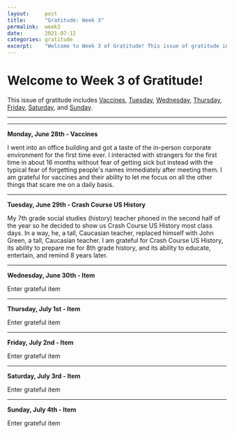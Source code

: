 ```yaml
---
layout:     post
title:      "Gratitude: Week 3"
permalink:  week3
date:       2021-07-12
categories: gratitude
excerpt:    "Welcome to Week 3 of Gratitude! This issue of gratitude includes Vaccines, tuesday, wednesday, thursday, friday, saturday, and sunday."
---
```


# Welcome to Week 3 of Gratitude!

This issue of gratitude includes [Vaccines](#monday), [Tuesday](#tuesday), [Wednesday](#wednesday), [Thursday](#thursday), [Friday](#friday), [Saturday](#saturday), and [Sunday](#sunday).

---
---
<p></p>

**<a name="monday">Monday, June 28th - Vaccines</a>**

I went into an office building and got a taste of the in-person corporate environment for the first time ever. I interacted with strangers for the first time in about 16 months without fear of getting sick but instead with the typical fear of forgetting people's names immediately after meeting them. I am grateful for vaccines and their ability to let me focus on all the other things that scare me on a daily basis.

---
<p></p>

**<a name="tuesday">Tuesday, June 29th - Crash Course US History</a>**

My 7th grade social studies (history) teacher phoned in the second half of the year so he decided to show us Crash Course US History most class days. In a way, he, a tall, Caucasian teacher, replaced himself with John Green, a tall, Caucasian teacher. I am grateful for Crash Course US History, its ability to prepare me for 8th grade history, and its ability to educate, entertain, and remind 8 years later.

---
<p></p>

**<a name="wednesday">Wednesday, June 30th - Item</a>**

Enter grateful item

---
<p></p>

**<a name="thursday">Thursday, July 1st - Item</a>**

Enter grateful item

---
<p></p>

**<a name="friday">Friday, July 2nd - Item</a>**

Enter grateful item

---
<p></p>

**<a name="wednesday">Saturday, July 3rd - Item</a>**

Enter grateful item

---
<p></p>

**<a name="thursday">Sunday, July 4th - Item</a>**

Enter grateful item

